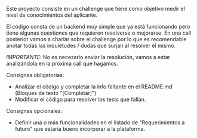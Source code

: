 Este proyecto consiste en un challenge que tiene como objetivo medir el nivel de conocimientos del aplicante.

El código consta de un backend muy simple que ya está funcionando pero tiene algunas cuestiones que requieren resolverse o mejorarse.
En una call posterior vamos a charlar sobre el challenge por lo que es recomendable anotar todas las inquietudes / dudas que surjan al resolver el mismo.

*IMPORTANTE*: No es necesario enviar la resolución, vamos a estar analizándola en la próxima call que hagamos.

Consignas obligatorias:
- Analizar el código y completar la info faltante en el README.md (Bloques de texto "[Completar]")
- Modificar el código para resolver los tests que fallan.

Consignas opcionales:
- Definir una o más funcionalidades en el listado de "Requerimientos a futuro" que estaría bueno incorporar a la plataforma.
